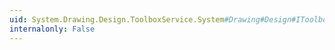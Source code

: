 ```yaml
---
uid: System.Drawing.Design.ToolboxService.System#Drawing#Design#IToolboxService#CategoryNames
internalonly: False
---
```

